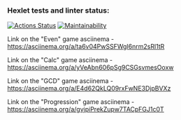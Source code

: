 ### Hexlet tests and linter status:
[![Actions Status](https://github.com/Artemidus/java-project-61/actions/workflows/hexlet-check.yml/badge.svg)](https://github.com/Artemidus/java-project-61/actions)
[![Maintainability](https://api.codeclimate.com/v1/badges/a0c5ef42a1e751596c58/maintainability)](https://codeclimate.com/github/Artemidus/java-project-61/maintainability)


Link on the "Even" game asciinema - https://asciinema.org/a/ta6v04PwSSFWgI6nrm2sRl1tR

Link on the "Calc" game asciinema - https://asciinema.org/a/yVeAbn606pSg9CSGsvmesOoxw

Link on the "GCD" game asciinema - https://asciinema.org/a/E4d62QkLQ09rxFwNE3DjpBVXz

Link on the "Progression" game asciinema - https://asciinema.org/a/gvjpiPrekZupw7TACpFGJ1c0T

